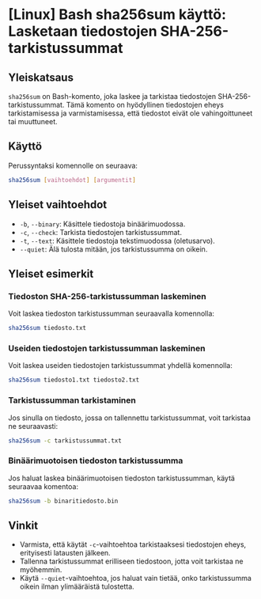 # [Linux] Bash sha256sum käyttö: Lasketaan tiedostojen SHA-256-tarkistussummat

## Yleiskatsaus
`sha256sum` on Bash-komento, joka laskee ja tarkistaa tiedostojen SHA-256-tarkistussummat. Tämä komento on hyödyllinen tiedostojen eheys tarkistamisessa ja varmistamisessa, että tiedostot eivät ole vahingoittuneet tai muuttuneet.

## Käyttö
Perussyntaksi komennolle on seuraava:

```bash
sha256sum [vaihtoehdot] [argumentit]
```

## Yleiset vaihtoehdot
- `-b`, `--binary`: Käsittele tiedostoja binäärimuodossa.
- `-c`, `--check`: Tarkista tiedostojen tarkistussummat.
- `-t`, `--text`: Käsittele tiedostoja tekstimuodossa (oletusarvo).
- `--quiet`: Älä tulosta mitään, jos tarkistussumma on oikein.

## Yleiset esimerkit

### Tiedoston SHA-256-tarkistussumman laskeminen
Voit laskea tiedoston tarkistussumman seuraavalla komennolla:

```bash
sha256sum tiedosto.txt
```

### Useiden tiedostojen tarkistussumman laskeminen
Voit laskea useiden tiedostojen tarkistussummat yhdellä komennolla:

```bash
sha256sum tiedosto1.txt tiedosto2.txt
```

### Tarkistussumman tarkistaminen
Jos sinulla on tiedosto, jossa on tallennettu tarkistussummat, voit tarkistaa ne seuraavasti:

```bash
sha256sum -c tarkistussummat.txt
```

### Binäärimuotoisen tiedoston tarkistussumma
Jos haluat laskea binäärimuotoisen tiedoston tarkistussumman, käytä seuraavaa komentoa:

```bash
sha256sum -b binaritiedosto.bin
```

## Vinkit
- Varmista, että käytät `-c`-vaihtoehtoa tarkistaaksesi tiedostojen eheys, erityisesti latausten jälkeen.
- Tallenna tarkistussummat erilliseen tiedostoon, jotta voit tarkistaa ne myöhemmin.
- Käytä `--quiet`-vaihtoehtoa, jos haluat vain tietää, onko tarkistussumma oikein ilman ylimääräistä tulostetta.